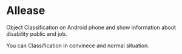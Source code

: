 # AIlease

Object Classification on Android phone and show information about disability public and job.


You can Classification in convinece and normal situation.
